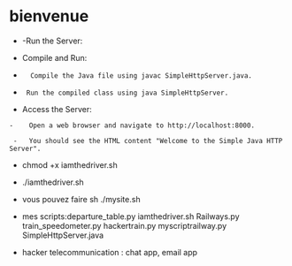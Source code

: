 # bienvenue 
- -Run the Server:

-    Compile and Run:

 -       Compile the Java file using javac SimpleHttpServer.java.

  -      Run the compiled class using java SimpleHttpServer.

   - Access the Server:

    -    Open a web browser and navigate to http://localhost:8000.

     -   You should see the HTML content "Welcome to the Simple Java HTTP Server".
     
- chmod +x iamthedriver.sh
- ./iamthedriver.sh
- vous pouvez faire sh ./mysite.sh 
- mes scripts:departure_table.py  iamthedriver.sh     Railways.py            train_speedometer.py
hackertrain.py      myscriptrailway.py  SimpleHttpServer.java

- hacker  telecommunication : chat app, email app

